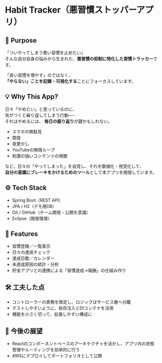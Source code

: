 # Habit Tracker（悪習慣ストッパーアプリ）

## 🎯 Purpose
「ついやってしまう悪い習慣を止めたい」  
そんな自分自身の悩みから生まれた、**悪習慣の抑制に特化した習慣トラッカー**です。

「良い習慣を増やす」のではなく、  
**「やらない」ことを記録・可視化する**ことにフォーカスしています。

## 💡 Why This App?
日々「やめたい」と思っているのに、  
気がつくと繰り返してしまう行動──  
それはやめるには、 **毎日の振り返り**が鍵かもしれない。

- スマホの無駄見
- 間食
- 夜更かし
- YouTubeの無限ループ
- 刺激の強いコンテンツの視聴

など、日々の「やってしまった」を自覚し、それを数値化・視覚化して、  
**自分の意識にブレーキをかけるためのツール**として本アプリを開発しています。

## ⚙️ Tech Stack
- Spring Boot（REST API）
- JPA / H2（デモ用DB）
- Git / GitHub（チーム開発・公開を意識）
- Eclipse（開発環境）

## 🧩 Features
- 習慣登録／一覧表示
- 日々の達成チェック
- 達成日数／カレンダー
- 未達成原因の統計・分析
- 貯金アプリとの連携による「習慣達成→報酬」の仕組み作り

## 🛠 工夫した点
- コントローラーの責務を限定し、ロジックはサービス層へ分離
- テストしやすいように、依存注入とDIコンテナを活用
- 機能を小さく切って、拡張しやすい構成に

## 🔭 今後の展望
- Reactのコンポーネントベースのアーキテクチャを活かし、アプリ内の状態管理やルーティングを効率的に行う
- AWSにデプロイしてポートフォリオとして公開

